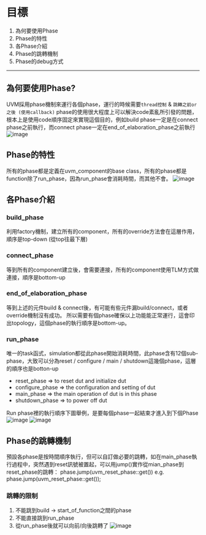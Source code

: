 # 目標
 
1. 為何要使用Phase
2. Phase的特性
3. 各Phase介紹
4. Phase的跳轉機制
5. Phase的debug方式


---
 
## 為何要使用Phase?
UVM採用phase機制來運行各個phase，運行的時候需要`thread控制` & `跳轉之前or之後 (使用callback)`
phase的使用很大程度上可以解決code紊亂所引發的問題，根本上是使用code順序固定來實現這個目的，例如build phase一定是在connect phase之前執行，而connect phase一定在end_of_elaboration_phase之前執行
![image](https://github.com/user-attachments/assets/966fb9ac-b943-4a1c-8c03-8f262c16dcb8)


## Phase的特性
所有的phase都是定義在uvm_component的base class，所有的phase都是function除了run_phase，因為run_phase會消耗時間，而其他不會。
![image](https://github.com/user-attachments/assets/0e3871e4-4d5c-4e2d-9850-9400149e4484)

## 各Phase介紹

### build_phase
利用factory機制，建立所有的component，所有的override方法會在這層作用，順序是top-down (從top往最下層)

### connect_phase
等到所有的component建立後，會需要連接，所有的component使用TLM方式做連接，順序是bottom-up

### end_of_elaboration_phase
等到上述的元件build & connect後，有可能有些元件漏build/connect，或者override機制沒有成功。
所以需要有個phase確保以上功能能正常運行，這會印出topology，這個phase的執行順序是bottom-up。

### run_phase
唯一的task函式，simulation都從此phase開始消耗時間，此phase含有12個sub-phase，大致可以分為reset / configure / main / shutdown這幾個phase，這層的順序也是botton-up
- reset_phase => to reset dut and initialize dut
- configure_phase => the configuration and setting of dut
- main_phase => the main operation of dut is in this phase
- shutdown_phase => to power off dut

Run phase裡的執行順序下圖舉例，是要每個phase一起結束才進入到下個Phase
![image](https://github.com/user-attachments/assets/eabddf5a-6561-4c19-814d-ae5eb7b34f43)
![image](https://github.com/user-attachments/assets/138fda01-212b-4508-9a51-e329589b102e)

## Phase的跳轉機制
預設各phase是按時間順序執行，但可以自訂做必要的跳轉，如在main_phase執行過程中，突然遇到reset訊號被置起，可以用jump()實作從mian_phase到reset_phase的跳轉：
phase.jump(uvm_reset_phase::get())  e.g. phase.jump(uvm_reset_phase::get());

### 跳轉的限制
1. 不能跳到build -> start_of_function之間的phase
2. 不能直接跳到run_phase
3. 從run_phase後就可以向前/向後跳轉了
![image](https://github.com/user-attachments/assets/0d39b0fa-7c66-49f4-b590-edafac14960b)

